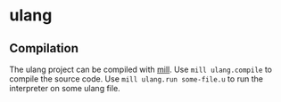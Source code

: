 # ulang

## Compilation

The ulang project can be compiled with [mill](http://www.lihaoyi.com/mill/).
Use `mill ulang.compile` to compile the source code.  Use `mill ulang.run
some-file.u` to run the interpreter on some ulang file.
